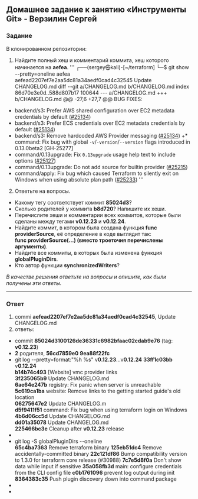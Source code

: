 ## Домашнее задание к занятию «Инструменты Git» - Верзилин Сергей

### Задание

В клонированном репозитории:
1. Найдите полный хеш и комментарий коммита, хеш которого начинается на **aefea**.
'''
┌──(sergey㉿kali)-[~/terraform]
└─$ git show --pretty=oneline aefea                                                                                             
aefead2207ef7e2aa5dc81a34aedf0cad4c32545 Update CHANGELOG.md
diff --git a/CHANGELOG.md b/CHANGELOG.md
index 86d70e3e0d..588d807b17 100644
--- a/CHANGELOG.md
+++ b/CHANGELOG.md
@@ -27,6 +27,7 @@ BUG FIXES:
 * backend/s3: Prefer AWS shared configuration over EC2 metadata credentials by default ([#25134](https://github.com/hashicorp/terraform/issues/25134))
 * backend/s3: Prefer ECS credentials over EC2 metadata credentials by default ([#25134](https://github.com/hashicorp/terraform/issues/25134))
 * backend/s3: Remove hardcoded AWS Provider messaging ([#25134](https://github.com/hashicorp/terraform/issues/25134))
+* command: Fix bug with global `-v`/`-version`/`--version` flags introduced in 0.13.0beta2 [GH-25277]
 * command/0.13upgrade: Fix `0.13upgrade` usage help text to include options ([#25127](https://github.com/hashicorp/terraform/issues/25127))
 * command/0.13upgrade: Do not add source for builtin provider ([#25215](https://github.com/hashicorp/terraform/issues/25215))
 * command/apply: Fix bug which caused Terraform to silently exit on Windows when using absolute plan path ([#25233](https://github.com/hashicorp/terraform/issues/25233))
'''


 2. Ответьте на вопросы.
  * Какому тегу соответствует коммит **85024d3**?
  * Сколько родителей у коммита **b8d720**? Напишите их хеши.
  * Перечислите хеши и комментарии всех коммитов, которые были сделаны между тегами **v0.12.23** и **v0.12.24**.
  * Найдите коммит, в котором была создана функция **func providerSource**, её определение в коде выглядит так:  
    **func providerSource(...) (вместо троеточия перечислены аргументы)**.
  * Найдите все коммиты, в которых была изменена функция **globalPluginDirs**.
  * Кто автор функции **synchronizedWriters**?

*В качестве решения ответьте на вопросы и опишите, как были получены эти ответы.*

***

### Ответ

 1. commi **aefead2207ef7e2aa5dc81a34aedf0cad4c32545**, Update CHANGELOG.md 
 2. ответы:  
  * commit **85024d3100126de36331c6982bfaac02cdab9e76** (tag: **v0.12.23**)
  * **2** родителя, **56cd7859e0**  **9ea88f22fc** 
  * git log --pretty=format:"%h %s" v**0.12.23**...v**0.12.24**
    **33ff1c03bb** v**0.12.24**  
    **b14b74c493** [Website] vmc provider links  
    **3f235065b9** Update CHANGELOG.md  
    **6ae64e247b** registry: Fix panic when server is unreachable   
    **5c619ca1ba** website: Remove links to the getting started guide's old location  
    **06275647e2** Update CHANGELOG.m  
    **d5f9411f51** command: Fix bug when using terraform login on Windows  
    **4b6d06cc5d** Update CHANGELOG.md  
    **dd01a35078** Update CHANGELOG.md  
    **225466bc3e** Cleanup after **v0.12.23** release
  * 
  * git log -S globalPluginDirs --oneline  
    **65c4ba7363** Remove terraform binary
    **125eb51dc4** Remove accidentally-committed binary
    **22c121df86** Bump compatibility version to 1.3.0 for terraform core release (#30988)
    **7c7e5d8f0a** Don't show data while input if sensitive
    **35a058fb3d** main: configure credentials from the CLI config file
    **c0b1761096** prevent log output during init
    **8364383c35** Push plugin discovery down into command package
  * 
  * 

